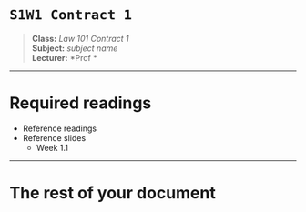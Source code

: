 # `S1W1 Contract 1`

> **Class:** *Law 101 Contract 1*  
> **Subject:** *subject name*  
> **Lecturer:** *Prof *

---

# Required readings

* Reference readings
* Reference slides 
    * Week 1.1 

---

# The rest of your document
